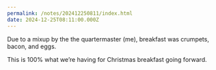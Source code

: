 ```yaml
---
permalink: /notes/202412250811/index.html
date: 2024-12-25T08:11:00.000Z
---
```


Due to a mixup by the the quartermaster (me), breakfast was crumpets, bacon, and eggs. 

This is 100% what we’re having for Christmas breakfast going forward.